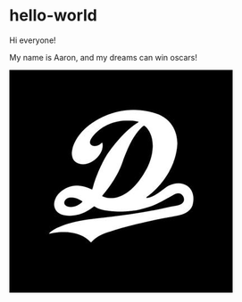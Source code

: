 # hello-world

Hi everyone! 

My name is Aaron, and my dreams can win oscars!

![GitHub Logo](images/logo.png)
